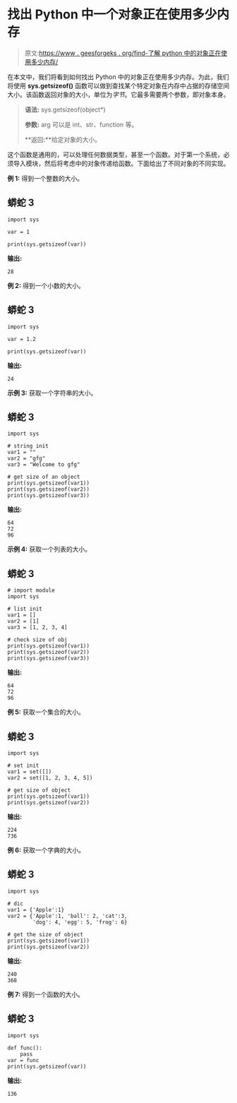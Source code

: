 # 找出 Python 中一个对象正在使用多少内存

> 原文:[https://www . geesforgeks . org/find-了解 python 中的对象正在使用多少内存/](https://www.geeksforgeeks.org/find-out-how-much-memory-is-being-used-by-an-object-in-python/)

在本文中，我们将看到如何找出 Python 中的对象正在使用多少内存。为此，我们将使用 **sys.getsizeof()** 函数可以做到查找某个特定对象在内存中占据的存储空间大小。该函数返回对象的大小，单位为*字节*。它最多需要两个参数，即对象本身。

> **语法:** sys.getsizeof(object*)
> 
> **参数:** arg 可以是 int、str、function 等。
> 
> **返回:**给定对象的大小。

这个函数是通用的，可以处理任何数据类型，甚至一个函数。对于第一个系统，必须导入模块，然后将考虑中的对象传递给函数。下面给出了不同对象的不同实现。

**例 1:** 得到一个整数的大小。

## 蟒蛇 3

```
import sys

var = 1

print(sys.getsizeof(var))
```

**输出:**

```
28
```

**例 2:** 得到一个小数的大小。

## 蟒蛇 3

```
import sys

var = 1.2

print(sys.getsizeof(var))
```

**输出:**

```
24
```

**示例 3:** 获取一个字符串的大小。

## 蟒蛇 3

```
import sys

# string init
var1 = ""
var2 = "gfg"
var3 = "Welcome to gfg"

# get size of an object
print(sys.getsizeof(var1))
print(sys.getsizeof(var2))
print(sys.getsizeof(var3))
```

**输出:**

```
64
72
96
```

**示例 4:** 获取一个列表的大小。

## 蟒蛇 3

```
# import module
import sys

# list init
var1 = []
var2 = [1]
var3 = [1, 2, 3, 4]

# check size of obj
print(sys.getsizeof(var1))
print(sys.getsizeof(var2))
print(sys.getsizeof(var3))
```

**输出:**

```
64
72
96
```

**例 5:** 获取一个集合的大小。

## 蟒蛇 3

```
import sys

# set init
var1 = set([])
var2 = set([1, 2, 3, 4, 5])

# get size of object
print(sys.getsizeof(var1))
print(sys.getsizeof(var2))
```

**输出:**

```
224
736
```

**例 6:** 获取一个字典的大小。

## 蟒蛇 3

```
import sys

# dic
var1 = {'Apple':1}
var2 = {'Apple':1, 'ball': 2, 'cat':3, 
        'dog': 4, 'egg': 5, 'frog': 6}

# get the size of object
print(sys.getsizeof(var1))
print(sys.getsizeof(var2))
```

**输出:**

```
240
368
```

**例 7:** 得到一个函数的大小。

## 蟒蛇 3

```
import sys

def func():
    pass
var = func
print(sys.getsizeof(var))
```

**输出:**

```
136
```